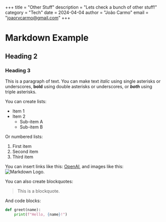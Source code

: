 +++
title = "Other Stuff"
description = "Lets check a bunch of other stuff!"
category = "Tech"
date = 2024-04-04
author = "João Carmo"
email = "joaorvcarmo@gmail.com"
+++
# Markdown Example

## Heading 2

### Heading 3

This is a paragraph of text. You can make text *italic* using single asterisks or underscores, **bold** using double asterisks or underscores, or ***both*** using triple asterisks.

You can create lists:
- Item 1
- Item 2
    - Sub-item A
    - Sub-item B

Or numbered lists:
1. First item
2. Second item
3. Third item

You can insert links like this: [OpenAI](https://openai.com/), and images like this: ![Markdown Logo](https://upload.wikimedia.org/wikipedia/commons/4/48/Markdown-mark.svg).

You can also create blockquotes:
> This is a blockquote.

And code blocks:
```python
def greet(name):
    print(f"Hello, {name}!")
